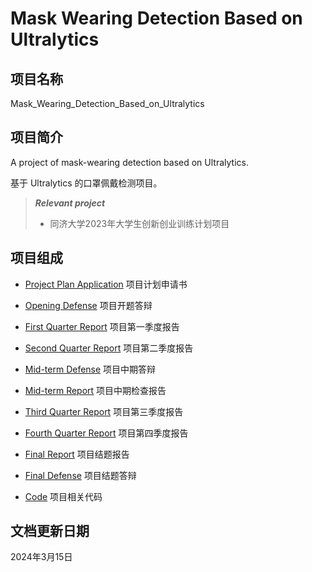 # Mask Wearing Detection Based on Ultralytics

## 项目名称

Mask_Wearing_Detection_Based_on_Ultralytics

## 项目简介

A project of mask-wearing detection based on Ultralytics.

基于 Ultralytics 的口罩佩戴检测项目。

> ***Relevant project***
> * 同济大学2023年大学生创新创业训练计划项目

## 项目组成

* [Project Plan Application](20230302_Project_Plan_Application.pdf)
项目计划申请书

* [Opening Defense](20230325_Opening_Defense.pptx)
项目开题答辩

* [First Quarter Report](20230710_First_Quarter_Report.pdf)
项目第一季度报告

* [Second Quarter Report](20231013_Second_Quarter_Report.pdf)
项目第二季度报告

* [Mid-term Defense](20231105_Mid-term_Defense.pptx)
项目中期答辩

* [Mid-term Report](20231105_Mid-term_Report.pdf)
项目中期检查报告

* [Third Quarter Report](20240122_Third_Quarter_Report.pdf)
项目第三季度报告

* [Fourth Quarter Report](20240301_Fourth_Quarter_Report.pdf)
项目第四季度报告

* [Final Report](20240315_Final_Report.pdf)
项目结题报告

* [Final Defense](20240322_Final_Defense.pptx)
项目结题答辩

* [Code](code)
项目相关代码

## 文档更新日期

2024年3月15日